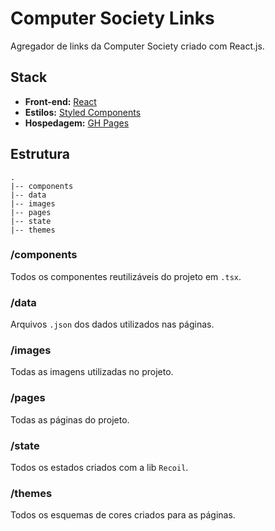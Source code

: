 # Computer Society Links

Agregador de links da Computer Society criado com React.js.

## Stack

- **Front-end:** [React](https://reactjs.org/)
- **Estilos:** [Styled Components](https://styled-components.com/)
- **Hospedagem:** [GH Pages](https://pages.github.com/)

## Estrutura

```
.
|-- components
|-- data
|-- images
|-- pages
|-- state
|-- themes
```

### /components

Todos os componentes reutilizáveis do projeto em `.tsx`.

### /data

Arquivos `.json` dos dados utilizados nas páginas.

### /images

Todas as imagens utilizadas no projeto.

### /pages

Todas as páginas do projeto.

### /state

Todos os estados criados com a lib `Recoil`.

### /themes

Todos os esquemas de cores criados para as páginas.
